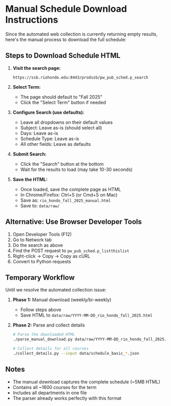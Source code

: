 # Manual Schedule Download Instructions

Since the automated web collection is currently returning empty results, here's the manual process to download the full schedule:

## Steps to Download Schedule HTML

1. **Visit the search page:**
   ```
   https://ssb.riohondo.edu:8443/prodssb/pw_pub_sched.p_search
   ```

2. **Select Term:**
   - The page should default to "Fall 2025"
   - Click the "Select Term" button if needed

3. **Configure Search (use defaults):**
   - Leave all dropdowns on their default values
   - Subject: Leave as-is (should select all)
   - Days: Leave as-is
   - Schedule Type: Leave as-is
   - All other fields: Leave as defaults

4. **Submit Search:**
   - Click the "Search" button at the bottom
   - Wait for the results to load (may take 10-30 seconds)

5. **Save the HTML:**
   - Once loaded, save the complete page as HTML
   - In Chrome/Firefox: Ctrl+S (or Cmd+S on Mac)
   - Save as: `rio_hondo_fall_2025_manual.html`
   - Save to: `data/raw/`

## Alternative: Use Browser Developer Tools

1. Open Developer Tools (F12)
2. Go to Network tab
3. Do the search as above
4. Find the POST request to `pw_pub_sched.p_listthislist`
5. Right-click → Copy → Copy as cURL
6. Convert to Python requests

## Temporary Workflow

Until we resolve the automated collection issue:

1. **Phase 1:** Manual download (weekly/bi-weekly)
   - Follow steps above
   - Save HTML to `data/raw/YYYY-MM-DD_rio_hondo_fall_2025.html`

2. **Phase 2:** Parse and collect details
   ```bash
   # Parse the downloaded HTML
   ./parse_manual_download.py data/raw/YYYY-MM-DD_rio_hondo_fall_2025.html
   
   # Collect details for all courses
   ./collect_details.py --input data/schedule_basic_*.json
   ```

## Notes

- The manual download captures the complete schedule (~5MB HTML)
- Contains all ~1600 courses for the term
- Includes all departments in one file
- The parser already works perfectly with this format